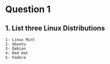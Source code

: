 # Question 1

## 1. List three Linux Distributions
    1- Linux Mint
    2- Ubuntu
    3- Debian
    4- Red Hat‎
    5- Fedora‎
    
